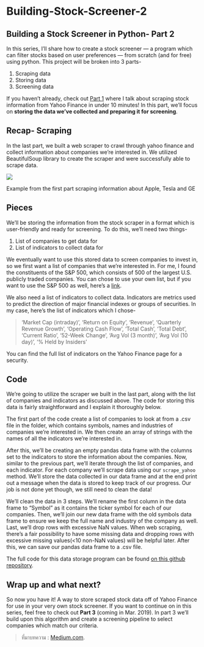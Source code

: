 # Building-Stock-Screener-2

## Building a Stock Screener in Python- Part 2

In this series, I’ll share how to create a stock screener — a program which can filter stocks based on user preferences — from scratch \(and for free\) using python. This project will be broken into 3 parts-

1. Scraping data
2. Storing data
3. Screening data

If you haven’t already, check out [Part 1](https://medium.com/@hr23232323/building-a-stock-screener-for-free-in-python-1d1d334eb76d) where I talk about scraping stock information from Yahoo Finance in under 10 minutes! In this part, we’ll focus on **storing the data we’ve collected and preparing it for screening**.

## Recap- Scraping

In the last part, we built a web scraper to crawl through yahoo finance and collect information about companies we’re interested in. We utilized BeautifulSoup library to create the scraper and were successfully able to scrape data.

![](https://miro.medium.com/max/975/1*5egzSFtjkNxLH9erb1mgrA.png)

Example from the first part scraping information about Apple, Tesla and GE

## Pieces

We’ll be storing the information from the stock scraper in a format which is user-friendly and ready for screening. To do this, we’ll need two things-

1. List of companies to get data for
2. List of indicators to collect data for

We eventually want to use this stored data to screen companies to invest in, so we first want a list of companies that we’re interested in. For me, I found the constituents of the S&P 500, which consists of 500 of the largest U.S. publicly traded companies. You can chose to use your own list, but if you want to use the S&P 500 as well, here’s a [link](https://github.com/hr23232323/stock_data_scraper/blob/master/sp500-constituents.csv).

We also need a list of indicators to collect data. Indicators are metrics used to predict the direction of major financial indexes or groups of securities. In my case, here’s the list of indicators which I chose-

> ‘Market Cap \(intraday\)’, ‘Return on Equity’, ‘Revenue’, ‘Quarterly Revenue Growth’, ‘Operating Cash Flow’, ‘Total Cash’, ‘Total Debt’, ‘Current Ratio’, ‘52-Week Change’, ‘Avg Vol \(3 month\)’, ‘Avg Vol \(10 day\)’, ‘% Held by Insiders’

You can find the full list of indicators on the Yahoo Finance page for a security.

## Code

We’re going to utilize the scraper we built in the last part, along with the list of companies and indicators as discussed above. The code for storing this data is fairly straightforward and I explain it thoroughly below.

The first part of the code create a list of companies to look at from a .csv file in the folder, which contains symbols, names and industries of companies we’re interested in. We then create an array of strings with the names of all the indicators we’re interested in.

After this, we’ll be creating an empty pandas data frame with the columns set to the indicators to store the information about the companies. Now, similar to the previous part, we’ll iterate through the list of companies, and each indicator. For each company we’ll scrape data using our `scrape_yahoo` method. We’ll store the data collected in our data frame and at the end print out a message when the data is stored to keep track of our progress. Our job is not done yet though, we still need to clean the data!

We’ll clean the data in 3 steps. We’ll rename the first column in the data frame to “Symbol” as it contains the ticker symbol for each of our companies. Then, we’ll join our new data frame with the old symbols data frame to ensure we keep the full name and industry of the company as well. Last, we’ll drop rows with excessive NaN values. When web scraping, there’s a fair possibility to have some missing data and dropping rows with excessive missing values\(&lt;10 non-NaN values\) will be helpful later. After this, we can save our pandas data frame to a .csv file.

The full code for this data storage program can be found [on this github repository](https://github.com/hr23232323/stock_data_scraper).

## Wrap up and what next?

So now you have it! A way to store scraped stock data off of Yahoo Finance for use in your very own stock screener. If you want to continue on in this series, feel free to check out **Part 3** \(coming in Mar. 2019\). In part 3 we’ll build upon this algorithm and create a screening pipeline to select companies which match our criteria.

> ที่มาบทความ : [Medium.com](https://medium.com/@hr23232323/building-a-stock-screener-in-python-part-2-f40b64889293).

